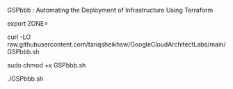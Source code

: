 GSPbbb : Automating the Deployment of Infrastructure Using Terraform

export ZONE=

curl -LO raw.githubusercontent.com/tariqsheikhsw/GoogleCloudArchitectLabs/main/GSPbbb.sh

sudo chmod +x GSPbbb.sh

./GSPbbb.sh
